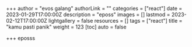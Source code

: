 +++
author = "evos galang"
authorLink = ""
categories = ["react"]
date = 2023-01-29T17:00:00Z
description = "eposs"
images = []
lastmod = 2023-02-12T17:00:00Z
lightgallery = false
resources = []
tags = ["react"]
title = "kamu pasti panik"
weight = 123
[toc]
auto = false

+++
eposss